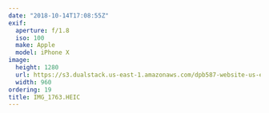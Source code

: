 ```yaml
---
date: "2018-10-14T17:08:55Z"
exif:
  aperture: f/1.8
  iso: 100
  make: Apple
  model: iPhone X
image:
  height: 1280
  url: https://s3.dualstack.us-east-1.amazonaws.com/dpb587-website-us-east-1/asset/gallery/2018-europe-trip/0faf7061-b5d4-463f-d47b-68acef908c1a~1280.jpg
  width: 960
ordering: 19
title: IMG_1763.HEIC
---
```

